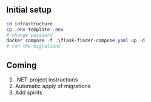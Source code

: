 ## Initial setup
```powershell
cd infrastructure
cp .env-template .env
# change password
docker compose -f .\flask-finder-compose.yaml up -d
# run the migrations
```

## Coming

1. .NET-project instructions
2. Automatic apply of migrations
3. Add spirits